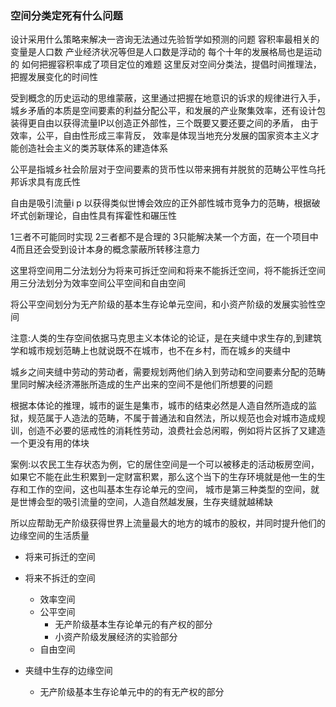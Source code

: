 ### 空间分类定死有什么问题

设计采用什么策略来解决一咨询无法通过先验哲学如预测的问题
容积率最相关的变量是人口数 产业经济状况等但是人口数是浮动的 每个十年的发展格局也是运动的
如何把握容积率成了项目定位的难题
这里反对空间分类法，提倡时间推理法，把握发展变化的时间性

受到概念的历史运动的思维蒙蔽，这里通过把握在地意识的诉求的规律进行入手，城乡矛盾的本质是空间要素的利益分配公平，和发展的产业聚集效率，还有设计包装得更自由以获得流量IP以创造正外部性，三个既要又要还要之间的矛盾，
由于效率，公平，自由性形成三率背反，
效率是体现当地充分发展的国家资本主义才能创造社会主义的类苏联体系的建造体系

公平是指城乡社会阶层对于空间要素的货币性以带来拥有并脱贫的范畴公平性乌托邦诉求具有庞氏性

自由是吸引流量i p 以获得类似世博会效应的正外部性城市竞争力的范畴，根据破坏式创新理论，自由性具有挥霍性和碾压性

1三者不可能同时实现
2三者都不是合理的
3只能解决某一个方面，在一个项目中
4而且还会受到设计本身的概念蒙蔽所转移注意力


这里将空间用二分法划分为将来可拆迁空间和将来不能拆迁空间，将不能拆迁空间用三分法划分为效率空间公平空间和自由空间

将公平空间划分为无产阶级的基本生存论单元空间，和小资产阶级的发展实验性空间


注意:人类的生存空间依据马克思主义本体论的论证，是在夹缝中求生存的,到建筑学和城市规划范畴上也就说既不在城市，也不在乡村，而在城乡的夹缝中

城乡之间夹缝中劳动的劳动者，需要规划两他们纳入到劳动和空间要素分配的范畴里同时解决经济滞胀所造成的生产出来的空间不是他们所想要的问题

根据本体论的推理，城市的诞生是集市，城市的结束必然是人造自然所造成的监狱，规范属于人造法的范畴，不属于普通法和自然法，所以规范也会对城市造成规训，创造不必要的惩戒性的消耗性劳动，浪费社会总闲暇，例如将片区拆了又建造一个更没有用的体块

案例:以农民工生存状态为例，它的居住空间是一个可以被移走的活动板房空间，如果它不能在此生积累到一定财富积累，那么这个当下的生存环境就是他一生的生存和工作的空间，这也叫基本生存论单元的空间，
城市是第三种类型的空间，就是世博会型的吸引流量的空间，人造自然越发展，生存夹缝就越稀缺

所以应帮助无产阶级获得世界上流量最大的地方的城市的股权，并同时提升他们的边缘空间的生活质量




- 将来可拆迁的空间   

- 将来不拆迁的空间   
  - 效率空间
  - 公平空间
    - 无产阶级基本生存论单元的有产权的部分
    - 小资产阶级发展经济的实验部分
  - 自由空间
- 夹缝中生存的边缘空间
  - 无产阶级基本生存论单元中的的有无产权的部分



